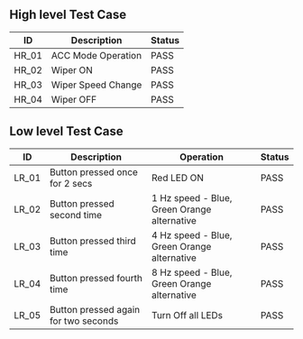 ## High level Test Case
| ID | Description | Status |
| --- | --- | --- | 
| HR_01 | ACC Mode Operation |	PASS |
| HR_02 |	Wiper ON |	PASS |
| HR_03 |	Wiper Speed Change |	PASS |
| HR_04 |	Wiper OFF |	PASS |

## Low level Test Case
| ID |	Description | Operation |	Status |
| --- | --- | --- | --- |
| LR_01 |	Button pressed once for 2 secs | Red LED ON |	PASS |
| LR_02 |	Button pressed second time | 1 Hz speed - Blue, Green Orange alternative |	PASS |
| LR_03	|Button pressed third time | 4 Hz speed - Blue, Green Orange alternative |	PASS |
| LR_04	|Button pressed fourth time | 8 Hz speed - Blue, Green Orange alternative |	PASS |
| LR_05 |	Button pressed again for two seconds |Turn Off all LEDs |	PASS |

